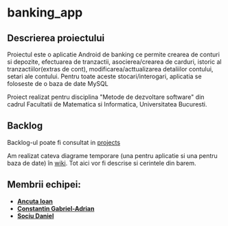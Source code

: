 # banking_app

## Descrierea proiectului
Proiectul este o aplicatie Android de banking ce permite crearea de conturi si depozite, efectuarea de tranzactii, asocierea/crearea de carduri, istoric al tranzactiilor(extras de cont), modificarea/acttualizarea detaliilor contului, setari ale contului. Pentru toate aceste stocari/interogari, aplicatia se foloseste de o baza de date MySQL

Proiect realizat pentru disciplina "Metode de dezvoltare software" din cadrul Facultatii de Matematica si Informatica, Universitatea Bucuresti.


## Backlog
Backlog-ul poate fi consultat in [projects](https://github.com/Kira060200/banking_app/projects/2)


Am realizat cateva diagrame temporare (una pentru aplicatie si una pentru baza de date) în [wiki](https://github.com/Kira060200/banking_app/wiki). Tot aici vor fi descrise si cerintele din barem.

## Membrii echipei:
- **[Ancuta Ioan](https://github.com/AncutaIoan)**
- **[Constantin Gabriel-Adrian](https://github.com/Kira060200)**
- **[Sociu Daniel](https://github.com/danielsociu)**




